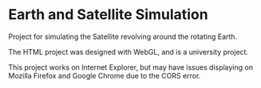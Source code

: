 # Earth and Satellite Simulation
Project for simulating the Satellite revolving around the rotating Earth.

The HTML project was designed with WebGL, and is a university project.

This project works on Internet Explorer, but may have issues displaying on Mozilla Firefox and Google Chrome due to the CORS error.
